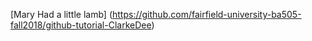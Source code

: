 <!-- This is an HTML comment, which can be used to embed hidden text in a Markdown file. -->
<!-- In the lines that follow, use Markdown to describe the purpose of this tutorial and provide a link back to the original GitHub.md file on GitHub. Don't just write unformatted text, use Markdown to structure your document.  -->
[Mary Had a little lamb] (https://github.com/fairfield-university-ba505-fall2018/github-tutorial-ClarkeDee)
